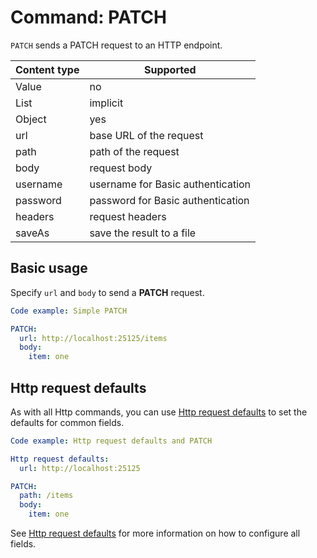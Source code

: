 # Command: PATCH

`PATCH` sends a PATCH request to an HTTP endpoint.

| Content type | Supported                         |
|--------------|-----------------------------------|
| Value        | no                                |
| List         | implicit                          |
| Object       | yes                               |
| url          | base URL of the request           |
| path         | path of the request               |
| body         | request body                      |
| username     | username for Basic authentication |
| password     | password for Basic authentication |
| headers      | request headers                   |
| saveAs       | save the result to a file         |

## Basic usage

Specify `url` and `body` to send a **PATCH** request.

```yaml
Code example: Simple PATCH

PATCH:
  url: http://localhost:25125/items
  body:
    item: one
```

## Http request defaults

As with all Http commands, you can use [Http request defaults](Http%20request%20defaults.md) to set the defaults for
common fields.

```yaml
Code example: Http request defaults and PATCH

Http request defaults:
  url: http://localhost:25125

PATCH:
  path: /items
  body:
    item: one
```

See [Http request defaults](Http%20request%20defaults.md) for more information on how to configure all fields.
